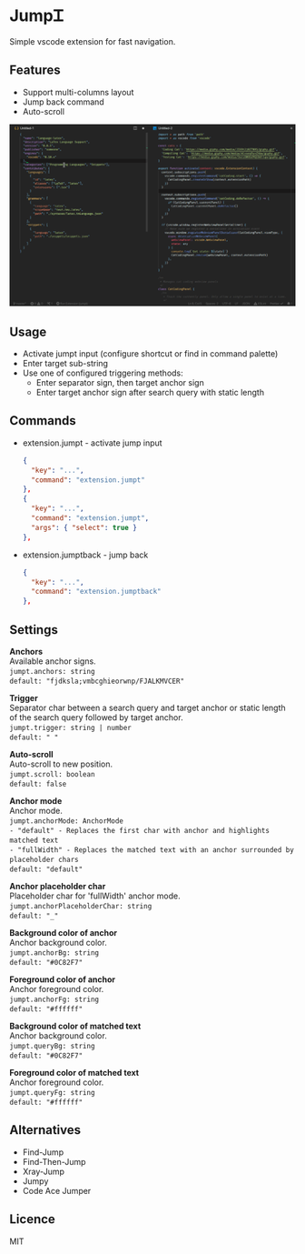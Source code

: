 # JumpᏆ

Simple vscode extension for fast navigation.

## Features
- Support multi-columns layout
- Jump back command
- Auto-scroll

![demo-1](assets/demo-1.gif)

## Usage
- Activate jumpt input (configure shortcut or find in command palette)
- Enter target sub-string
- Use one of configured triggering methods:
  - Enter separator sign, then target anchor sign
  - Enter target anchor sign after search query with static length


## Commands
- extension.jumpt - activate jump input  
  ```json
  {
    "key": "...",
    "command": "extension.jumpt"
  },
  {
    "key": "...",
    "command": "extension.jumpt",
    "args": { "select": true }
  },
  ```
- extension.jumptback - jump back  
  ```json
  {
    "key": "...",
    "command": "extension.jumptback"
  },
  ```


## Settings
__Anchors__  
Available anchor signs.  
`jumpt.anchors: string`  
`default: "fjdksla;vmbcghieorwnp/FJALKMVCER"`

__Trigger__  
Separator char between a search query and target anchor or static length of the search query followed by target anchor.  
`jumpt.trigger: string | number`  
`default: " "`

__Auto-scroll__  
Auto-scroll to new position.  
`jumpt.scroll: boolean`  
`default: false`

__Anchor mode__  
Anchor mode.  
`jumpt.anchorMode: AnchorMode`  
`- "default" - Replaces the first char with anchor and highlights matched text`  
`- "fullWidth" - Replaces the matched text with an anchor surrounded by placeholder chars`  
`default: "default"`

__Anchor placeholder char__  
Placeholder char for 'fullWidth' anchor mode.  
`jumpt.anchorPlaceholderChar: string`  
`default: "_"`

__Background color of anchor__  
Anchor background color.  
`jumpt.anchorBg: string`  
`default: "#0C82F7"`

__Foreground color of anchor__  
Anchor foreground color.  
`jumpt.anchorFg: string`  
`default: "#ffffff"`

__Background color of matched text__  
Anchor background color.  
`jumpt.queryBg: string`  
`default: "#0C82F7"`

__Foreground color of matched text__  
Anchor foreground color.  
`jumpt.queryFg: string`  
`default: "#ffffff"`


## Alternatives
- Find-Jump
- Find-Then-Jump
- Xray-Jump
- Jumpy
- Code Ace Jumper


## Licence
MIT